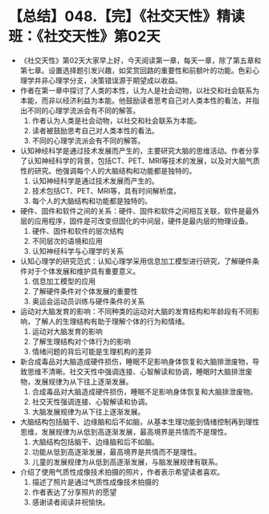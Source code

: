 # 【总结】048.【完】《社交天性》精读班：《社交天性》第02天

-   《社交天性》第02天大家早上好，今天阅读第一章，每天一章，除了第五章和第七章。设置选择题引发兴趣，如奖赏回路的重要性和前额叶的功能。色彩心理学并非心理学分支，决策错误源于期望成以收益。
-   作者在第一章中探讨了人类的本性，认为人是社会动物，以社交和社会联系为本能，而非以经济利益为本能。他鼓励读者思考自己对人类本性的看法，并指出不同的心理学流派会有不同的解答。
    1.  作者认为人类是社会动物，以社交和社会联系为本能。
    2.  读者被鼓励思考自己对人类本性的看法。
    3.  不同的心理学流派会有不同的解答。
-   认知神经科学是通过技术发展而产生的，主要研究大脑的思维活动。作者分享了认知神经科学的背景，包括CT、PET、MRI等技术的发展，以及对大脑气质性的研究。他强调每个人的大脑结构和功能都是独特的。
    1.  认知神经科学是通过技术发展而产生的。
    2.  技术包括CT、PET、MRI等，具有时间解析度。
    3.  每个人的大脑结构和功能都是独特的。
-   硬件、固件和软件之间的关系：硬件、固件和软件之间相互关联，软件是最外层的应用程序，固件是可改变但固化的中间层，硬件是最内层的物理设备。
    1.  硬件、固件和软件的层次结构
    2.  不同层次的语境和应用
    3.  认知神经科学与心理学的关系
-   认知心理学的研究范式：认知心理学采用信息加工模型进行研究，了解硬件条件对于个体发展和维护具有重要意义。
    1.  信息加工模型的应用
    2.  了解硬件条件对个体发展的重要性
    3.  奥运会运动员训练与硬件条件的关系
-   运动对大脑发育的影响：不同种类的运动对大脑的发育结构和年龄段有不同影响，了解人的生理结构有助于理解个体的行为和情绪。
    1.  运动对大脑发育的影响
    2.  了解生理结构对个体行为的影响
    3.  情绪问题的背后可能是生理机构的差异
-   新合成毒品对大脑造成硬件损伤，睡眠不足影响身体恢复和大脑排泄废物，导致思维不清晰。社交天性中强调连接、心智解读和协调，睡眠时大脑排泄废物，发展规律为从下往上逐渐发展。
    1.  合成毒品对大脑造成硬件损伤，睡眠不足影响身体恢复和大脑排泄废物。
    2.  社交天性强调连接、心智解读和协调。
    3.  大脑发展规律为从下往上逐渐发展。
-   大脑结构包括脑干、边缘脑和后不如脑，从基本生理功能到情绪控制再到理性思维，发展规律为从低到高逐渐发展，最高境界是共情而不是理性。
    1.  大脑结构包括脑干、边缘脑和后不如脑。
    2.  功能从低到高逐渐发展，最高境界是共情而不是理性。
    3.  儿童的发展规律为从低到高逐渐发展，与脑发展规律有联系。
-   介绍了使用气质性成像技术拍摄的照片，作者表示希望读者喜欢。 
    1.  描述了照片是通过气质性成像技术拍摄的
    2.  作者表达了分享照片的愿望
    3.  感谢读者阅读并祝愉快。